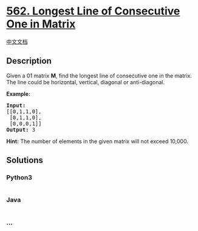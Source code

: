 # [562. Longest Line of Consecutive One in Matrix](https://leetcode.com/problems/longest-line-of-consecutive-one-in-matrix)

[中文文档](/solution/0500-0599/0562.Longest%20Line%20of%20Consecutive%20One%20in%20Matrix/README.md)

## Description

Given a 01 matrix <b>M</b>, find the longest line of consecutive one in the matrix. The line could be horizontal, vertical, diagonal or anti-diagonal.

<p><b>Example:</b><br />
<pre>
<b>Input:</b>
[[0,1,1,0],
 [0,1,1,0],
 [0,0,0,1]]
<b>Output:</b> 3
</pre>
</p>

<p>
<b>Hint:</b>
The number of elements in the given matrix will not exceed 10,000.
</p>

## Solutions

<!-- tabs:start -->

### **Python3**

```python

```

### **Java**

```java

```

### **...**

```

```

<!-- tabs:end -->
